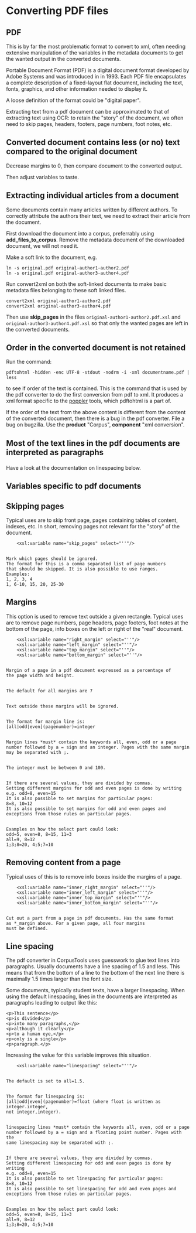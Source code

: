 # Converting PDF files

## PDF

This is by far the most problematic format to convert to xml, often needing extensive manipulation of the variables in the metadata documents to get the wanted output in the converted documents.

Portable Document Format (PDF) is a digital document format developed by Adobe Systems and was introduced in in 1993. Each PDF file encapsulates a complete description of a fixed-layout flat document, including the text, fonts, graphics, and other information needed to display it.

A loose definition of the format could be "digital paper".

Extracting text from a pdf document can be approximated to that of extracting text using OCR: to retain the "story" of the document, we often need to skip pages, headers, footers, page numbers, foot notes, etc.

## Converted document contains less (or no) text compared to the original document

Decrease margins to 0, then compare document to the converted output.

Then adjust variables to taste.

## Extracting individual articles from a document

Some documents contain many articles written by different authors. To correctly attribute the authors their text, we need to extract their article from the document.

First download the document into a corpus, preferrably using **add_files_to_corpus**. Remove the metadata document of the downloaded document, we will not need it.

Make a soft link to the document, e.g.

```
ln -s original.pdf original-author1-author2.pdf
ln -s original.pdf original-author3-author4.pdf
```

Run convert2xml on both the soft-linked documents to make basic metadata files belonging to these soft linked files.

```
convert2xml original-author1-author2.pdf
convert2xml original-author3-author4.pdf
```

Then use **skip_pages** in the files `original-author1-author2.pdf.xsl` and `original-author3-author4.pdf.xsl` so that only the wanted pages are left in the converted documents.

## Order in the converted document is not retained

Run the command:

```
pdftohtml -hidden -enc UTF-8 -stdout -nodrm -i -xml documentname.pdf | less
```

to see if order of the text is contained. This is the command that is used by the pdf converter to do the first conversion from pdf to xml. It produces a xml format specific to the [poppler](https://poppler.freedesktop.org/) tools, which pdftohtml is a part of.

If the order of the text from the above content is different from the content of the converted document, then there is a bug in the pdf converter. File a bug on bugzilla. Use the **product**
"Corpus", **component**
"xml conversion".

## Most of the text lines in the pdf documents are interpreted as paragraphs <p>

Have a look at the documentation on linespacing below.

## Variables specific to pdf documents

## Skipping pages

Typical uses are to skip front page, pages containing tables of content, indexes, etc. In short, removing pages not relevant for the "story" of the document.

```
    <xsl:variable name="skip_pages" select="''"/>


Mark which pages should be ignored.
The format for this is a comma separated list of page numbers
that should be skipped. It is also possible to use ranges.
Examples:
1, 2, 3, 4
1, 6-10, 15, 20, 25-30
```

## Margins

This option is used to remove text outside a given rectangle. Typical uses are to remove page numbers, page headers, page footers, foot notes at the bottom of the page, info boxes on the left or right of the "real" document.

```
    <xsl:variable name="right_margin" select="''"/>
    <xsl:variable name="left_margin" select="''"/>
    <xsl:variable name="top_margin" select="''"/>
    <xsl:variable name="bottom_margin" select="''"/>


Margin of a page in a pdf document expressed as a percentage of
the page width and height.


The default for all margins are 7


Text outside these margins will be ignored.


The format for margin line is:
[all|odd|even](pagenumber)=integer


Margin lines *must* contain the keywords all, even, odd or a page
number followed by a = sign and an integer. Pages with the same margin
may be separated with ;.


The integer must be between 0 and 100.


If there are several values, they are divided by commas.
Setting different margins for odd and even pages is done by writing
e.g. odd=8, even=15
It is also possible to set margins for particular pages:
8=8, 10=12
It is also possible to set margins for odd and even pages and
exceptions from those rules on particular pages.


Examples on how the select part could look:
odd=5, even=8, 8=15, 11=3
all=9, 8=12
1;3;8=20, 4;5;7=10
```

## Removing content from a page

Typical uses of this is to remove info boxes inside the margins of a page.

```
    <xsl:variable name="inner_right_margin" select="''"/>
    <xsl:variable name="inner_left_margin" select="''"/>
    <xsl:variable name="inner_top_margin" select="''"/>
    <xsl:variable name="inner_bottom_margin" select="''"/>


Cut out a part from a page in pdf documents. Has the same format
as *_margin above. For a given page, all four margins
must be defined.
```

## Line spacing

The pdf converter in CorpusTools uses guesswork to glue text lines into paragraphs. Usually documents have a line spacing of 1.5 and less. This means that from the bottom of a line to the bottom of the next line there is maximally 1.5 times larger than the font size.

Some documents, typically student texts, have a larger linespacing. When using the default linespacing, lines in the documents are interpreted as paragraphs leading to output like this:

```
<p>This sentence</p>
<p>is divided</p>
<p>into many paragraphs,</p>
<p>although it clearly</p>
<p>to a human eye,</p>
<p>only is a single</p>
<p>paragraph.</p>
```

Increasing the value for this variable improves this situation.

```
    <xsl:variable name="linespacing" select="''"/>


The default is set to all=1.5.


The format for linespacing is:
[all|odd|even](pagenumber)=float (where float is written as integer.integer,
not integer,integer).


linespacing lines *must* contain the keywords all, even, odd or a page
number followed by a = sign and a floating point number. Pages with the
same linespacing may be separated with ;.


If there are several values, they are divided by commas.
Setting different linespacing for odd and even pages is done by writing
e.g. odd=8, even=15
It is also possible to set linespacing for particular pages:
8=8, 10=12
It is also possible to set linespacing for odd and even pages and
exceptions from those rules on particular pages.


Examples on how the select part could look:
odd=5, even=8, 8=15, 11=3
all=9, 8=12
1;3;8=20, 4;5;7=10
```
